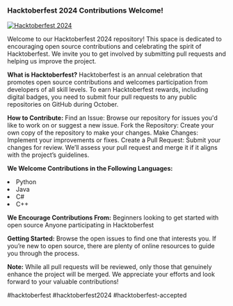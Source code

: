 ### Hacktoberfest 2024 Contributions Welcome!
[![Hacktoberfest 2024](https://img.shields.io/badge/Hacktoberfest-2024-ff6f00?style=flat-square&logo=hacktoberfest&logoColor=white&labelColor=000000)](https://hacktoberfest.digitalocean.com/)

Welcome to our Hacktoberfest 2024 repository! This space is dedicated to encouraging open source contributions and celebrating the spirit of Hacktoberfest. We invite you to get involved by submitting pull requests and helping us improve the project.

**What is Hacktoberfest?**
Hacktoberfest is an annual celebration that promotes open source contributions and welcomes participation from developers of all skill levels. To earn Hacktoberfest rewards, including digital badges, you need to submit four pull requests to any public repositories on GitHub during October.

**How to Contribute:**
Find an Issue: Browse our repository for issues you'd like to work on or suggest a new issue.
Fork the Repository: Create your own copy of the repository to make your changes.
Make Changes: Implement your improvements or fixes.
Create a Pull Request: Submit your changes for review. We’ll assess your pull request and merge it if it aligns with the project’s guidelines.

**We Welcome Contributions in the Following Languages:**
<li>Python</li>
<li>Java</li>
<li>C#</li>
<li>C++</li>


**We Encourage Contributions From:**
Beginners looking to get started with open source
Anyone participating in Hacktoberfest

**Getting Started:**
Browse the open issues to find one that interests you.
If you’re new to open source, there are plenty of online resources to guide you through the process.

**Note:**
While all pull requests will be reviewed, only those that genuinely enhance the project will be merged. We appreciate your efforts and look forward to your valuable contributions!

#hacktoberfest #hacktoberfest2024 #hacktoberfest-accepted
